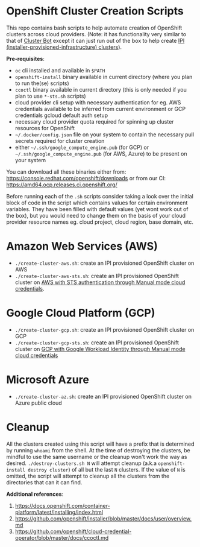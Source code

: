 # OpenShift Cluster Creation Scripts 

This repo contains bash scripts to help automate creation of OpenShift clusters across cloud providers. (Note: it has functionality very similar to that of [Cluster Bot](https://github.com/openshift/ci-chat-bot) except it can just run out of the box to help create [IPI (installer-provisioned-infrastructure) clusters](https://docs.openshift.com/container-platform/4.13/installing/installing-preparing.html)).

**Pre-requisites**:
- `oc` cli installed and available in `$PATH`
- `openshift-install` binary available in current directory (where you plan to run the(se) scripts)
- `ccoctl` binary available in current directory (this is only needed if you plan to use `*-sts.sh` scripts)
- cloud provider cli setup with necessary authentication for eg. AWS credentials available to be inferred from current environment or GCP credentials gcloud default auth setup
- necessary cloud provider quota required for spinning up cluster resources for OpenShift
- `~/.docker/config.json` file on your system to contain the necessary pull secrets required for cluster creation
- either `~/.ssh/google_compute_engine.pub` (for GCP) or `~/.ssh/google_compute_engine.pub` (for AWS, Azure) to be present on your system

You can download all these binaries either from: https://console.redhat.com/openshift/downloads or from our CI: https://amd64.ocp.releases.ci.openshift.org/

Before running each of the `.sh` scripts consider taking a look over the initial block of code in the script which contains values for certain environment variables. They have been filled with default values (yet wont work out of the box), but you would need to change them on the basis of your cloud provider resource names eg. cloud project, cloud region, base domain, etc.

# Amazon Web Services (AWS)

- `./create-cluster-aws.sh`: create an IPI provisioned OpenShift cluster on AWS
- `./create-cluster-aws-sts.sh`: create an IPI provisioned OpenShift cluster on [AWS with STS authentication through Manual mode cloud credentials](https://docs.openshift.com/container-platform/latest/authentication/managing_cloud_provider_credentials/cco-mode-sts.html).

# Google Cloud Platform (GCP)

- `./create-cluster-gcp.sh`: create an IPI provisioned OpenShift cluster on GCP
- `./create-cluster-gcp-sts.sh`: create an IPI provisioned OpenShift cluster on [GCP with Google Workload Identity through Manual mode cloud credentials](https://docs.openshift.com/container-platform/latest/authentication/managing_cloud_provider_credentials/cco-mode-gcp-workload-identity.html#cco-ccoctl-upgrading_wif-mode-upgrading)

# Microsoft Azure

- `./create-cluster-az.sh`: create an IPI provisioned OpenShift cluster on Azure public cloud

# Cleanup

All the clusters created using this script will have a prefix that is determined by running `whoami` from the shell. At the time of destroying the clusters, be mindful to use the same username or the cleanup won't work the way as desired. `./destroy-clusters.sh N` will attempt cleanup (a.k.a `openshift-install destroy cluster`) of all but the last `N` clusters. If the value of `N` is omitted, the script will attempt to cleanup all the clusters from the directories that can it can find.

**Additional references**:

1. https://docs.openshift.com/container-platform/latest/installing/index.html
2. https://github.com/openshift/installer/blob/master/docs/user/overview.md
3. https://github.com/openshift/cloud-credential-operator/blob/master/docs/ccoctl.md
